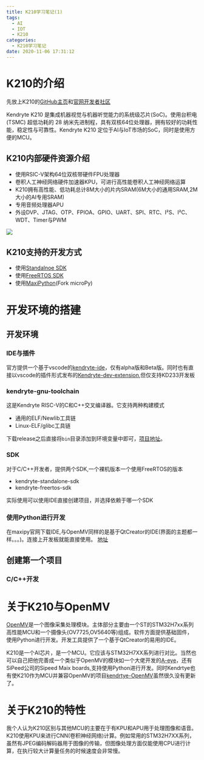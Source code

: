 ```yaml
---
title: K210学习笔记(1)
tags:
  - AI
  - IOT
  - K210
categories:
  - K210学习笔记
date: 2020-11-06 17:31:12
---
```


# K210的介绍

先放上K210的[GitHub主页](https://github.com/kendryte)和[官网开发者社区](https://canaan-creative.com/developer)

Kendryte K210 是集成机器视觉与机器听觉能力的系统级芯片(SoC)。使用台积电 (TSMC) 超低功耗的 28 纳米先进制程，具有双核64位处理器，拥有较好的功耗性能，稳定性与可靠性。Kendryte K210 定位于AI与IoT市场的SoC，同时是使用方便的MCU。

<!-- more -->

## K210内部硬件资源介绍
- 使用RSIC-V架构64位双核带硬件FPU处理器
- 卷积人工神经网络硬件加速器KPU，可进行高性能卷积人工神经网络运算
- K210拥有高性能、低功耗总计8M大小的片内SRAM(6M大小的通用SRAM,2M大小的AI专用SRAM)
- 专用音频处理器APU
- 外设DVP、JTAG、OTP、FPIOA、GPIO、UART、SPI、RTC、I²S、I²C、WDT、Timer与PWM

![](v2-55ef0a99c20290e9e996a6f824f44fce_r.jpg)

## K210支持的开发方式

- 使用[Standalnoe SDK](https://github.com/kendryte/kendryte-standalone-sdk)
- 使用[FreeRTOS SDK](https://github.com/kendryte/kendryte-freertos-sdk)
- 使用[MaxiPython](https://github.com/sipeed/MaixPy)(Fork microPy)

# 开发环境的搭建

## 开发环境

### IDE与插件

官方提供一个基于vscode的[kendryte-ide](https://github.com/kendryte/kendryte-ide)，仅有alpha版和Beta版。同时也有直接以vscode的插件形式发布的[Kendryte-dev-extension](https://github.com/kendryte/Kendryte-dev-extension),但仅支持KD233开发板

### kendryte-gnu-toolchain

这是Kendryte RISC-V的C和C++交叉编译器。它支持两种构建模式
- 通用的ELF/Newlib工具链
- Linux-ELF/glibc工具链

下载release之后直接将`bin`目录添加到环境变量中即可，[项目地址](https://github.com/kendryte/kendryte-gnu-toolchain)。

### SDK

对于C/C++开发者，提供两个SDK,一个裸机版本一个使用FreeRTOS的版本
- kendryte-standalone-sdk 
- kendryte-freertos-sdk

实际使用可以使用IDE直接创建项目，并选择依赖于哪一个SDK

### 使用Python进行开发

在maxipy官网下载IDE,与OpenMV同样的是基于QtCreator的IDE(界面的主题都一样。。。)。连接上开发板就能直接使用。
[地址](https://cn.dl.sipeed.com/MAIX/MaixPy/ide)

## 创建第一个项目

### C/C++开发



# 关于K210与OpenMV

[OpenMV](https://github.com/openmv)是一个图像采集处理模块。主体部分主要由一个ST的STM32H7xx系列高性能MCU和一个摄像头(OV7725,OV5640等)组成。软件方面提供基础固件，使用Python进行开发。开发工具提供了一个基于QtCreator的易用的IDE。

K210是一个AI芯片，是一个MCU。它应该与STM32H7XX系列进行对比。当然也可以自己把他完善成一个类似于OpenMV的模块如一个大佬开发的[A-eye](https://github.com/peng-zhihui/A-Eye)，还有SiPeed公司的Sipeed Maix boards,支持使用Python进行开发。同时Kendrtye也有使K210作为MCU并兼容OpenMV的项目[kendrtye-OpenMV](https://github.com/kendryte/kendryte-openmv)虽然很久没有更新了。

# 关于K210的特性

我个人认为K210区别与其他MCU的主要在于有KPU和APU用于处理图像和语音。K210使用KPU来进行CNN(卷积神经网络)计算。例如常用的STM32H7XX系列，虽然有JPEG编码解码器用于图像的传输，但图像处理方面仅能使用CPU进行计算，在执行较大计算量任务的时候速度会非常慢。